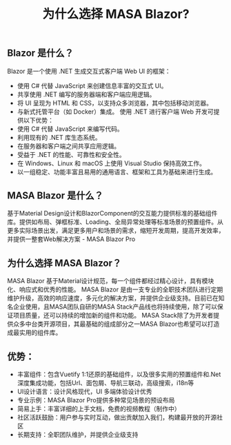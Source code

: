 ﻿---
order: 0
title: 为什么选择 MASA Blazor?
---

## Blazor 是什么？

Blazor 是一个使用 .NET 生成交互式客户端 Web UI 的框架：

- 使用 C# 代替 JavaScript 来创建信息丰富的交互式 UI。
- 共享使用 .NET 编写的服务器端和客户端应用逻辑。
- 将 UI 呈现为 HTML 和 CSS，以支持众多浏览器，其中包括移动浏览器。
- 与新式托管平台（如 Docker）集成。
使用 .NET 进行客户端 Web 开发可提供以下优势：
- 使用 C# 代替 JavaScript 来编写代码。
- 利用现有的 .NET 库生态系统。
- 在服务器和客户端之间共享应用逻辑。
- 受益于 .NET 的性能、可靠性和安全性。
- 在 Windows、Linux 和 macOS 上使用 Visual Studio 保持高效工作。
- 以一组稳定、功能丰富且易用的通用语言、框架和工具为基础来进行生成。

## MASA Blazor 是什么？

基于Material Design设计和BlazorComponent的交互能力提供标准的基础组件库。提供如布局、弹框标准、Loading、全局异常处理等标准场景的预置组件。从更多实际场景出发，满足更多用户和场景的需求，缩短开发周期，提高开发效率，并提供一整套Web解决方案 - MASA Blazor Pro

## 为什么选择 MASA Blazor？

MASA Blazor 基于Material设计规范，每一个组件都经过精心设计，具有模块化、响应式和优秀的性能。
MASA Blazor 是由一支专业的全职技术团队进行定期维护升级，高效的响应速度，多元化的解决方案，并提供企业级支持。目前已在知名企业使用，且MASA团队自研的MASA Stack产品线也将持续使用，除了可以保证项目质量，还可以持续的增加新的组件和功能。
MASA Stack除了为开发者提供众多中台类开源项目，其最基础的组成部分之一MASA Blazor也希望可以打造成最实用的组件库。

## 优势：
- 丰富组件：包含Vuetify 1:1还原的基础组件，以及很多实用的预置组件和.Net深度集成功能，包括Url、面包屑、导航三联动，高级搜索，i18n等
- UI设计语言：设计风格现代，UI 多端体验设计优秀
- 专业示例：MASA Blazor Pro提供多种常见场景的预设布局
- 简易上手：丰富详细的上手文档，免费的视频教程（制作中）
- 社区活跃鼓励：用户参与实时互动，做出贡献加入我们，构建最开放的开源社区
- 长期支持：全职团队维护，并提供企业级支持